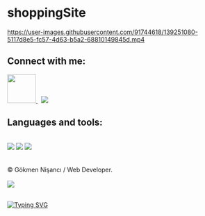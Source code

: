 # shoppingSite

https://user-images.githubusercontent.com/91744618/139251080-5117d8e5-fc57-4d63-b5a2-68810149845d.mp4

<div id="contact">

<h2> Connect with me: </h2>
 
  <a href="https://linkedin.com/in/nisancigokmen"><img src="https://external-content.duckduckgo.com/iu/?u=https%3A%2F%2F1.bp.blogspot.com%2F-onvhHUdW1Us%2FYI52e9j4eKI%2FAAAAAAAAE4c%2F6s9wzOpIDYcAo4YmTX1Qg51OlwMFmilFACLcBGAsYHQ%2Fs1600%2FLogo%252BLinkedin.png&f=1&nofb=1&ipt=edb59a1b216c55e3eb63ef45526e2243b3e4291e82b7893c9945047490037ee8&ipo=images" width="66x"> </a>  &nbsp;   <a href="https://mail.google.com/mail/u/0/?fs=1&tf=cm&source=mailto&to=nisancigokmen@gmail.com"><img src="https://img.icons8.com/ios-glyphs/60/000000/new-post.png"/> </a> 

 </div>

 <div id="tools">
 <h2> Languages and tools:  </h2><br>
 
 <img src="https://camo.githubusercontent.com/d63d473e728e20a286d22bb2226a7bf45a2b9ac6c72c59c0e61e9730bfe4168c/68747470733a2f2f696d672e736869656c64732e696f2f62616467652f48544d4c352d4533344632363f7374796c653d666f722d7468652d6261646765266c6f676f3d68746d6c35266c6f676f436f6c6f723d7768697465">

 <img src="https://camo.githubusercontent.com/5ed492db9c79ad5990eda7dc80923377f0e7096b18a4d1e9b86c8987dc0e5aa5/68747470733a2f2f696d672e736869656c64732e696f2f62616467652f637373332532302d2532333135373242362e7376673f267374796c653d666f722d7468652d6261646765266c6f676f3d63737333266c6f676f436f6c6f723d7768697465">
 
 <img src="https://camo.githubusercontent.com/62d37abe760867620e0baea1066303719d630a82936837ba7bff6b0c754e3c9f/68747470733a2f2f696d672e736869656c64732e696f2f62616467652f6a6176617363726970742532302d2532333332333333302e7376673f267374796c653d666f722d7468652d6261646765266c6f676f3d6a617661736372697074266c6f676f436f6c6f723d253233463744463145">
 
 </div>
 
<br>



</div><br>
&copy; Gökmen Nişancı / Web Developer. <br><br>
<img src="https://media0.giphy.com/media/Ejn6xH5mnmtMI/giphy.gif?cid=790b7611308d5b457a8ff9830755a10d0de675ff54befdf0&rid=giphy.gif&ct=g">
   <br> <br>

[![Typing SVG](https://readme-typing-svg.herokuapp.com?color=%2318f9ee&size=22&lines=Thanks+for+visiting)](https://git.io/typing-svg)

